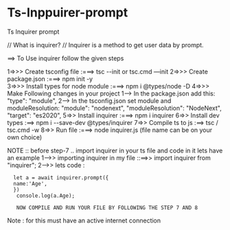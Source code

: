 # Ts-Inppuirer-prompt
Ts Inquirer prompt


// What is inquirer?
// Inquirer is a method to get user data by prompt.

==> To Use  inquirer follow the given steps


1=>>> Create tsconfig file :===>      tsc --init  or  tsc.cmd —init
2=>>> Create package.json  :===>      npm init -y     
3=>>> Install types for node module :===>   npm i @types/node -D
4=>>> Make Following changes in your project
  1--> In the package.json add this:      "type": "module",
  2--> In the tsconfig.json set module and moduleResolution:
     "module": "nodenext",
     "moduleResolution": "NodeNext", 
     "target": "es2020", 
5=>>  Install inquirer :===>    npm i inquirer 
6=>>  Install dev types :==>    npm i --save-dev @types/inquirer
7=>>  Compile ts to js :==>    tsc   /   tsc.cmd -w
8=>>  Run file    :===>        node inquirer.js (file name can be on your own choice)

NOTE :: before step-7 .. import inquirer in your ts file and code in it lets have an example
  1-->>  importing inquirer in my file ::==>>      import inquirer from "inquirer";
  2-->> lets code :
  
      let a = await inquirer.prompt({
      name:'Age',
      })
       console.log(a.Age);
       
       NOW COMPILE AND RUN YOUR FILE BY FOLLOWING THE STEP 7 AND 8

 
Note : for this must have an active internet connection

